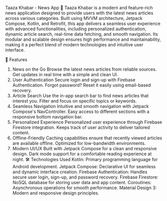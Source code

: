 Taaza Khabar - News App 📰
Taaza Khabar is a modern and feature-rich news application designed to provide users with the latest news articles across various categories. Built using MVVM architecture, Jetpack Compose, Kotlin, and Retrofit, this app delivers a seamless user experience with advanced functionalities, including personalized authentication, dynamic article search, real-time data fetching, and smooth navigation. Its modular and scalable design ensures high performance and maintainability, making it a perfect blend of modern technologies and intuitive user interface.

🚀 Features
1. News on the Go
Browse the latest news articles from reliable sources.
Get updates in real time with a simple and clean UI.
2. User Authentication
Secure login and sign-up with Firebase Authentication.
Forgot password? Reset it easily using email-based recovery.
3. Article Search
Use the in-app search bar to find news articles that interest you.
Filter and focus on specific topics or keywords.
4. Seamless Navigation
Intuitive and smooth navigation with Jetpack Compose's NavController.
Easy access to different sections with a responsive bottom navigation bar.
5. Personalized Experience
Personalized user experience through Firebase Firestore integration.
Keeps track of user activity to deliver tailored content.
6. Offline-Friendly
Caching capabilities ensure that recently viewed articles are available offline.
Optimized for low-bandwidth environments.
7. Modern UI/UX
Built with Jetpack Compose for a clean and responsive design.
Dark mode support for a comfortable reading experience at night.
🛠️ Technologies Used
Kotlin: Primary programming language for Android development.
Jetpack Compose: Declarative UI for seamless and dynamic interface creation.
Firebase Authentication: Handles secure user login, sign-up, and password recovery.
Firebase Firestore: NoSQL database for storing user data and app content.
Coroutines: Asynchronous operations for smooth performance.
Material Design 3: Modern and responsive design principles.
